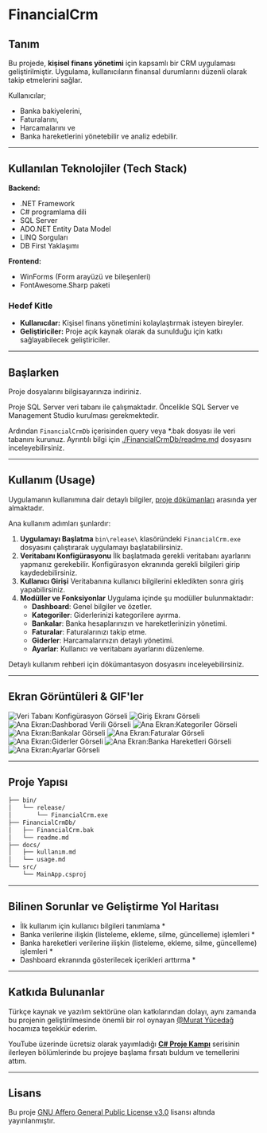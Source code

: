 # FinancialCrm

## **Tanım**

Bu projede, **kişisel finans yönetimi** için kapsamlı bir CRM uygulaması geliştirilmiştir.
Uygulama, kullanıcıların finansal durumlarını düzenli olarak takip etmelerini sağlar. 

Kullanıcılar;
- Banka bakiyelerini,
- Faturalarını,
- Harcamalarını ve
- Banka hareketlerini yönetebilir ve analiz edebilir.

---

## **Kullanılan Teknolojiler (Tech Stack)**

**Backend:**

- .NET Framework
- C# programlama dili
- SQL Server
- ADO.NET Entity Data Model
- LINQ Sorguları
- DB First Yaklaşımı

**Frontend:**

- WinForms (Form arayüzü ve bileşenleri)
- FontAwesome.Sharp paketi

### **Hedef Kitle**

- **Kullanıcılar:** Kişisel finans yönetimini kolaylaştırmak isteyen bireyler.
- **Geliştiriciler:** Proje açık kaynak olarak da sunulduğu için katkı sağlayabilecek geliştiriciler.

---

## Başlarken

Proje dosyalarını bilgisayarınıza indiriniz.

Proje SQL Server veri tabanı ile çalışmaktadır. Öncelikle SQL Server ve Management Studio kurulması gerekmektedir.

Ardından  `FinancialCrmDb` içerisinden query veya *.bak dosyası ile veri tabanını kurunuz.  Ayrıntılı bilgi için [./FinancialCrmDb/readme.md](./FinancialCrmDb/readme.md) dosyasını inceleyebilirsiniz.

---

## **Kullanım (Usage)**

Uygulamanın kullanımına dair detaylı bilgiler, [proje dökümanları](./docs/Kullanım) arasında yer almaktadır.

Ana kullanım adımları şunlardır:

1. **Uygulamayı Başlatma**
   `bin\release\` klasöründeki `FinancialCrm.exe` dosyasını çalıştırarak uygulamayı başlatabilirsiniz.
2. **Veritabanı Konfigürasyonu**
   İlk başlatmada gerekli veritabanı ayarlarını yapmanız gerekebilir. Konfigürasyon ekranında gerekli bilgileri girip kaydedebilirsiniz.
3. **Kullanıcı Girişi**
   Veritabanına kullanıcı bilgilerini ekledikten sonra giriş yapabilirsiniz.
4. **Modüller ve Fonksiyonlar**
   Uygulama içinde şu modüller bulunmaktadır:
   - **Dashboard**: Genel bilgiler ve özetler.
   - **Kategoriler**: Giderlerinizi kategorilere ayırma.
   - **Bankalar**: Banka hesaplarınızın ve hareketlerinizin yönetimi.
   - **Faturalar**: Faturalarınızı takip etme.
   - **Giderler**: Harcamalarınızın detaylı yönetimi.
   - **Ayarlar**: Kullanıcı ve veritabanı ayarlarını düzenleme.

Detaylı kullanım rehberi için dökümantasyon dosyasını inceleyebilirsiniz.


---

## Ekran Görüntüleri & GIF'ler

![Veri Tabanı Konfigürasyon Görseli](./ScreenShots/DatabaseConfigScreen.png)
![Giriş Ekranı Görseli](./ScreenShots/LoginScreen.png)
![Ana Ekran:Dashborad Verili Görseli](./ScreenShots/DashboardDefaultValues.png)
![Ana Ekran:Kategoriler Görseli](./ScreenShots/CategoriesScreen.png)
![Ana Ekran:Bankalar Görseli](./ScreenShots/BanksScreen.png)
![Ana Ekran:Faturalar Görseli](./ScreenShots/BillsScreen.png)
![Ana Ekran:Giderler Görseli](./ScreenShots/SpendingsScreen.png)
![Ana Ekran:Banka Hareketleri Görseli](./ScreenShots/BankProcessScreen.png)
![Ana Ekran:Ayarlar Görseli](./ScreenShots/SettingsScreen.png)


---

## Proje Yapısı

```tex
├── bin/
│   └── release/
│       └── FinancialCrm.exe
├── FinancialCrmDb/
│   ├── FinancialCrm.bak
│   └── readme.md
├── docs/
│   ├── kullanım.md
│   └── usage.md
└── src/
    └── MainApp.csproj
```



---

## Bilinen Sorunlar ve Geliştirme Yol Haritası

* İlk kullanım için kullanıcı bilgileri tanımlama *
* Banka verilerine ilişkin (listeleme, ekleme, silme, güncelleme) işlemleri *
* Banka hareketleri verilerine ilişkin (listeleme, ekleme, silme, güncelleme) işlemleri *
* Dashboard ekranında gösterilecek içerikleri arttırma *
  

---

## Katkıda Bulunanlar

Türkçe kaynak ve yazılım sektörüne olan katkılarından dolayı, aynı zamanda bu projenin geliştirilmesinde
önemli bir rol oynayan [@Murat Yücedağ](https://github.com/MuratYucedag) hocamıza teşekkür ederim.

YouTube üzerinde ücretsiz olarak yayımladığı [**C# Proje Kampı**](https://www.youtube.com/playlist?list=PLKnjBHu2xXNPmFMvGKVHA_ijjrgUyNIXr) serisinin ilerleyen bölümlerinde bu projeye başlama fırsatı buldum ve temellerini attım.

---

## Lisans

Bu proje [GNU Affero General Public License v3.0](LICENSE.txt) lisansı altında yayınlanmıştır.
